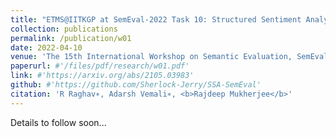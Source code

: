 ```yaml
---
title: "ETMS@IITKGP at SemEval-2022 Task 10: Structured Sentiment Analysis Using A Generative Approach"
collection: publications
permalink: /publication/w01
date: 2022-04-10
venue: 'The 15th International Workshop on Semantic Evaluation, SemEval 2022 (collocated with NAACL 2022)'
paperurl: #'/files/pdf/research/w01.pdf'
link: #'https://arxiv.org/abs/2105.03983'
github: #'https://github.com/Sherlock-Jerry/SSA-SemEval'
citation: 'R Raghav∗, Adarsh Vemali∗, <b>Rajdeep Mukherjee</b>'
---
```

Details to follow soon...

<!-- [Paper](/files/pdf/research/c06.pdf){: .btn--research} [Code](https://github.com/rajdeep345/MTLTS){: .btn--research} [Poster](/files/pdf/research/MTLTS_WSDM2022_fp870_Poster.pdf){: .btn--research} [Slides](https://docs.google.com/presentation/d/e/2PACX-1vRErrVbF5LqEE1oM2OO_mcvbgKc2nSoOjZ42WLx9ckwiQ-jc4ZKM-JJlH4nKf3VkUL5Q71tMvplc-O-/pub?start=false&loop=false&delayms=10000){: .btn--research} [Video](https://files.atypon.com/acm/cd7aa8b12948edfbb3d9260b4d706c7c){: .btn--research} [Citation](https://dl.acm.org/doi/10.1145/3488560.3498536){: .btn--research} -->

